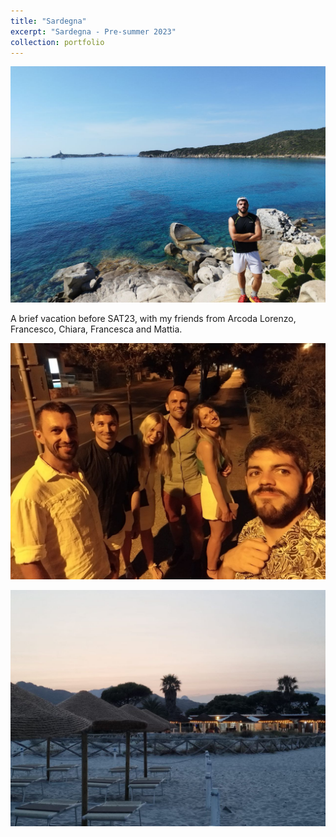 ```yaml
---
title: "Sardegna"
excerpt: "Sardegna - Pre-summer 2023"
collection: portfolio
---
```


![SD1](../images/SD1.jpeg)

A brief vacation before SAT23, with my friends from Arcoda Lorenzo, Francesco, Chiara, Francesca and Mattia.  

![SD2](../images/SD2.jpeg)

![SD3](../images/SD3.jpeg)
